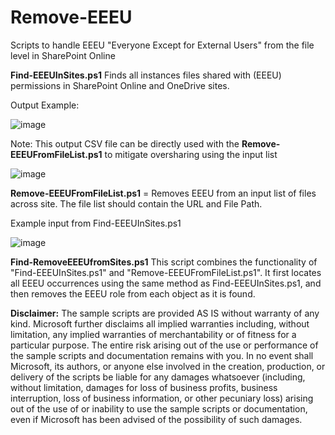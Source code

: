 # Remove-EEEU
Scripts to handle EEEU "Everyone Except for External Users" from the file level in SharePoint Online


**Find-EEEUInSites.ps1** Finds all instances files shared with (EEEU) permissions in SharePoint Online and OneDrive sites.

Output Example:

![image](https://github.com/user-attachments/assets/03c6c701-6682-4198-af46-04d84977822c)

Note: This output CSV file can be directly used with the **Remove-EEEUFromFileList.ps1** to mitigate oversharing using the input list

![image](https://github.com/user-attachments/assets/eb0a6d81-624c-4f3a-9b64-c718e2503b04)


**Remove-EEEUFromFileList.ps1** = Removes EEEU from an input list of files across site. The file list should contain the URL and File Path.

Example input from Find-EEEUInSites.ps1

![image](https://github.com/user-attachments/assets/61962bfa-1d1c-4fb8-8994-a20ca70ce0f9)


**Find-RemoveEEEUfromSites.ps1** This script combines the functionality of "Find-EEEUInSites.ps1" and "Remove-EEEUFromFileList.ps1". It first locates all EEEU occurrences using the same method as Find-EEEUInSites.ps1, and then removes the EEEU role from each object as it is found.



**Disclaimer:** The sample scripts are provided AS IS without warranty of any kind. 
Microsoft further disclaims all implied warranties including, without limitation, 
any implied warranties of merchantability or of fitness for a particular purpose. 
The entire risk arising out of the use or performance of the sample scripts and documentation remains with you. 
In no event shall Microsoft, its authors, or anyone else involved in the creation, 
production, or delivery of the scripts be liable for any damages whatsoever 
(including, without limitation, damages for loss of business profits, business interruption, 
loss of business information, or other pecuniary loss) arising out of the use of or inability 
to use the sample scripts or documentation, even if Microsoft has been advised of the possibility of such damages.

